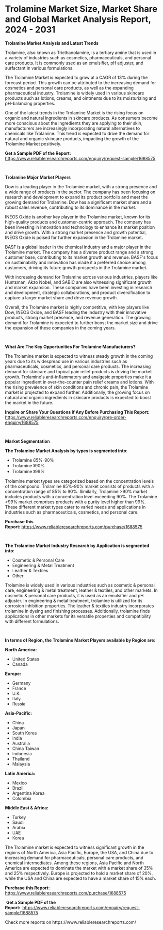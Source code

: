 <p><h1>Trolamine Market Size, Market Share and Global Market Analysis Report, 2024 - 2031</h1></p><p><strong>Trolamine Market Analysis and Latest Trends</strong></p>
<p><p>Trolamine, also known as Triethanolamine, is a tertiary amine that is used in a variety of industries such as cosmetics, pharmaceuticals, and personal care products. It is commonly used as an emulsifier, pH adjuster, and surfactant in various formulations.</p><p>The Trolamine Market is expected to grow at a CAGR of 13% during the forecast period. This growth can be attributed to the increasing demand for cosmetics and personal care products, as well as the expanding pharmaceutical industry. Trolamine is widely used in various skincare products such as lotions, creams, and ointments due to its moisturizing and pH-balancing properties.</p><p>One of the latest trends in the Trolamine Market is the rising focus on organic and natural ingredients in skincare products. As consumers become more conscious about the ingredients they are applying to their skin, manufacturers are increasingly incorporating natural alternatives to chemicals like Trolamine. This trend is expected to drive the demand for natural and organic skincare products, impacting the growth of the Trolamine Market positively.</p></p>
<p><strong>Get a Sample PDF of the Report:&nbsp;</strong> <a href="https://www.reliableresearchreports.com/enquiry/request-sample/1688575">https://www.reliableresearchreports.com/enquiry/request-sample/1688575</a></p>
<p>&nbsp;</p>
<p><strong>Trolamine Major Market Players</strong></p>
<p><p>Dow is a leading player in the Trolamine market, with a strong presence and a wide range of products in the sector. The company has been focusing on research and development to expand its product portfolio and meet the growing demand for Trolamine. Dow has a significant market share and a robust sales revenue, contributing to its dominance in the market.</p><p>INEOS Oxide is another key player in the Trolamine market, known for its high-quality products and customer-centric approach. The company has been investing in innovation and technology to enhance its market position and drive growth. With a strong market presence and growth potential, INEOS Oxide is poised for further expansion in the Trolamine market.</p><p>BASF is a global leader in the chemical industry and a major player in the Trolamine market. The company has a diverse product range and a strong customer base, contributing to its market growth and revenue. BASF's focus on sustainability and innovation has made it a preferred choice among customers, driving its future growth prospects in the Trolamine market.</p><p>With increasing demand for Trolamine across various industries, players like Huntsman, Akzo Nobel, and SABIC are also witnessing significant growth and market expansion. These companies have been investing in research and development, strategic collaborations, and product diversification to capture a larger market share and drive revenue growth.</p><p>Overall, the Trolamine market is highly competitive, with key players like Dow, INEOS Oxide, and BASF leading the industry with their innovative products, strong market presence, and revenue generation. The growing demand for Trolamine is expected to further boost the market size and drive the expansion of these companies in the coming years.</p></p>
<p>&nbsp;</p>
<p><strong>What Are The Key Opportunities For Trolamine Manufacturers?</strong></p>
<p><p>The Trolamine market is expected to witness steady growth in the coming years due to its widespread use in various industries such as pharmaceuticals, cosmetics, and personal care products. The increasing demand for skincare and topical pain relief products is driving the market growth. Trolamine's anti-inflammatory and analgesic properties make it a popular ingredient in over-the-counter pain relief creams and lotions. With the rising prevalence of skin conditions and chronic pain, the Trolamine market is projected to expand further. Additionally, the growing focus on natural and organic ingredients in skincare products is expected to boost the market in the future.</p></p>
<p><strong>Inquire or Share Your Questions If Any Before Purchasing This Report:</strong> <a href="https://www.reliableresearchreports.com/enquiry/pre-order-enquiry/1688575">https://www.reliableresearchreports.com/enquiry/pre-order-enquiry/1688575</a></p>
<p>&nbsp;</p>
<p><strong>Market Segmentation</strong></p>
<p><strong>The Trolamine Market Analysis by types is segmented into:</strong></p>
<p><ul><li>Trolamine 85%-90%</li><li>Trolamine 》90%</li><li>Trolamine 》99%</li></ul></p>
<p><p>Trolamine market types are categorized based on the concentration levels of the compound. Trolamine 85%-90% market consists of products with a concentration range of 85% to 90%. Similarly, Trolamine >90% market includes products with a concentration level exceeding 90%. The Trolamine >99% market comprises products with a purity level higher than 99%. These different market types cater to varied needs and applications in industries such as pharmaceuticals, cosmetics, and personal care.</p></p>
<p><strong>Purchase this Report:&nbsp;</strong><a href="https://www.reliableresearchreports.com/purchase/1688575">https://www.reliableresearchreports.com/purchase/1688575</a></p>
<p>&nbsp;</p>
<p><strong>The Trolamine Market Industry Research by Application is segmented into:</strong></p>
<p><ul><li>Cosmetic & Personal Care</li><li>Engineering & Metal Treatment</li><li>Leather & Textiles</li><li>Other</li></ul></p>
<p><p>Trolamine is widely used in various industries such as cosmetic & personal care, engineering & metal treatment, leather & textiles, and other markets. In cosmetic & personal care products, it is used as an emulsifier and pH adjuster. In engineering & metal treatment, trolamine is utilized for its corrosion inhibition properties. The leather & textiles industry incorporates trolamine in dyeing and finishing processes. Additionally, trolamine finds applications in other markets for its versatile properties and compatibility with different formulations.</p></p>
<p>&nbsp;</p>
<p><strong>In terms of Region, the Trolamine Market Players available by Region are:</strong></p>
<p>
    <p> <strong> North America: </strong>
        <ul>
            <li>United States</li>
            <li>Canada</li>
        </ul>
        </p> 
    <p> <strong> Europe: </strong>
        <ul>
            <li>Germany</li>
            <li>France</li>
            <li>U.K.</li>
            <li>Italy</li>
            <li>Russia</li>
        </ul>
        </p> 
    <p> <strong> Asia-Pacific: </strong>
        <ul>
            <li>China</li>
            <li>Japan</li>
            <li>South Korea</li>
            <li>India</li>
            <li>Australia</li>
            <li>China Taiwan</li>
            <li>Indonesia</li>
            <li>Thailand</li>
            <li>Malaysia</li>
        </ul>
        </p> 
    <p> <strong> Latin America: </strong>
        <ul>
            <li>Mexico</li>
            <li>Brazil</li>
            <li>Argentina Korea</li>
            <li>Colombia</li>
        </ul>
        </p> 
    <p> <strong> Middle East & Africa: </strong>
        <ul>
            <li>Turkey</li>
            <li>Saudi</li>
            <li>Arabia</li>
            <li>UAE</li>
            <li>Korea</li>
        </ul>
    </p>
    </p>
<p><p>The Trolamine market is expected to witness significant growth in the regions of North America, Asia Pacific, Europe, the USA, and China due to increasing demand for pharmaceuticals, personal care products, and chemical intermediates. Among these regions, Asia Pacific and North America are expected to dominate the market with a market share of 35% and 25% respectively. Europe is projected to hold a market share of 20%, while the USA and China are expected to have a market share of 15% each.</p></p>
<p><strong>Purchase this Report: </strong><a href="https://www.reliableresearchreports.com/purchase/1688575">https://www.reliableresearchreports.com/purchase/1688575</a></p>
<p>&nbsp;<strong>Get a Sample PDF of the Report:&nbsp;&nbsp;</strong><a href="https://www.reliableresearchreports.com/enquiry/request-sample/1688575">https://www.reliableresearchreports.com/enquiry/request-sample/1688575</a></p>
<p><strong></strong></p>
<p>Check more reports on https://www.reliableresearchreports.com/</p>